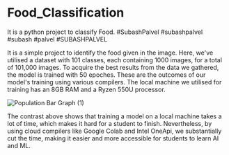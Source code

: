 # Food_Classification
It is a python project to classify Food. #SubashPalvel #subashpalvel #subash #palvel #SUBASHPALVEL


It is a simple project to identify the food given in the image. Here, we've utilised a dataset with 101 classes, each containing 1000 images, for a total of 101,000 images. To acquire the best results from the data we gathered, the model is trained with 50 epoches. These are the outcomes of our model's training using various compilers. The local machine we utilised for training has an 8GB RAM and a Ryzen 550U processor. 


![Population Bar Graph (1)](https://user-images.githubusercontent.com/79637176/224954633-c828c458-c717-48e3-8a63-860a67bbdb97.png)


The contrast above shows that training a model on a local machine takes a lot of time, which makes it hard for a student to finish. Nevertheless, by using cloud compilers like Google Colab and Intel OneApi, we substantially cut the time, making it easier and more accessible for students to learn AI and ML.
